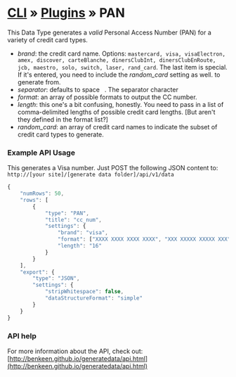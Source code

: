 # [CLI](../../../../../cli/README.md) &raquo; [Plugins](../../../../../cli/PLUGINS.md) &raquo; PAN

This Data Type generates a *valid* Personal Access Number (PAN) for a variety of credit card types.  

- *brand*: the credit card name. Options: `mastercard, visa, visaElectron, amex, discover, carteBlanche, dinersClubInt,
dinersClubEnRoute, jcb, maestro, solo, switch, laser, rand_card`. The last item is special. If it's entered, you need to 
include the *random_card* setting as well. 
to generate from.
- *separator*: defaults to space ` `. The separator character 
- *format*: an array of possible formats to output the CC number.
- *length*: this one's a bit confusing, honestly. You need to pass in a list of comma-delimited lengths of possible
credit card lengths. [But aren't they defined in the format list?]
- *random_card*: an array of credit card names to indicate the subset of credit card types to generate.


### Example API Usage

This generates a Visa number. Just POST the following JSON content to: 
`http://[your site]/[generate data folder]/api/v1/data`

```javascript
{
    "numRows": 50,
    "rows": [
        {
            "type": "PAN",
            "title": "cc_num",
            "settings": {
                "brand": "visa",
                "format": ["XXXX XXXX XXXX XXXX", "XXX XXXXX XXXXX XXX"],
                "length": "16"
            }
        }
    ],
    "export": {
        "type": "JSON",
        "settings": {
            "stripWhitespace": false,
            "dataStructureFormat": "simple"
        }
    }
}
```
 
### API help

For more information about the API, check out:
[http://benkeen.github.io/generatedata/api.html](http://benkeen.github.io/generatedata/api.html)
